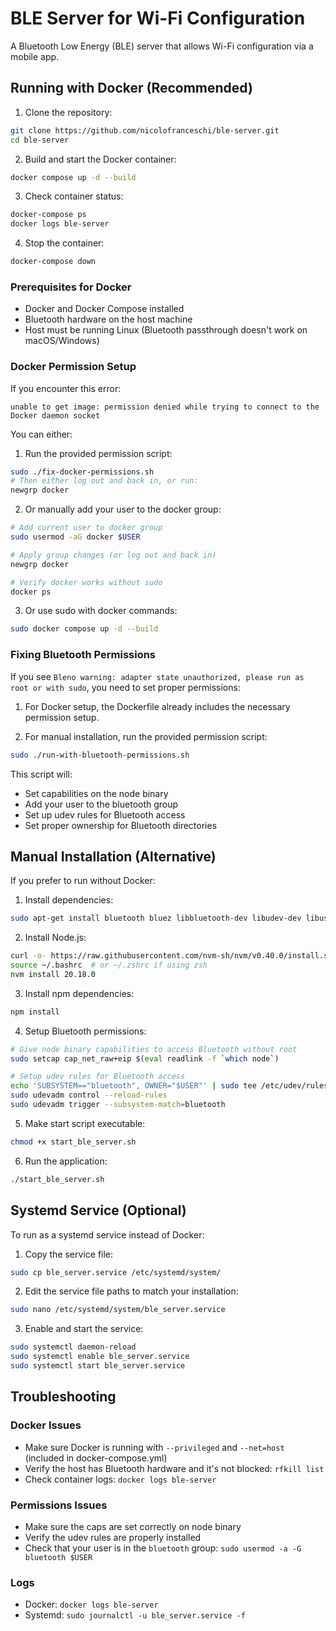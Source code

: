
# BLE Server for Wi-Fi Configuration

A Bluetooth Low Energy (BLE) server that allows Wi-Fi configuration via a mobile app.

## Running with Docker (Recommended)

1. Clone the repository:
```bash
git clone https://github.com/nicolofranceschi/ble-server.git
cd ble-server
```

2. Build and start the Docker container:
```bash
docker compose up -d --build
```

3. Check container status:
```bash
docker-compose ps
docker logs ble-server
```

4. Stop the container:
```bash
docker-compose down
```

### Prerequisites for Docker

- Docker and Docker Compose installed
- Bluetooth hardware on the host machine
- Host must be running Linux (Bluetooth passthrough doesn't work on macOS/Windows)

### Docker Permission Setup

If you encounter this error:
```
unable to get image: permission denied while trying to connect to the Docker daemon socket
```

You can either:

1. Run the provided permission script:
```bash
sudo ./fix-docker-permissions.sh
# Then either log out and back in, or run:
newgrp docker
```

2. Or manually add your user to the docker group:
```bash
# Add current user to docker group
sudo usermod -aG docker $USER

# Apply group changes (or log out and back in)
newgrp docker

# Verify docker works without sudo
docker ps
```

3. Or use sudo with docker commands:
```bash
sudo docker compose up -d --build
```

### Fixing Bluetooth Permissions

If you see `Bleno warning: adapter state unauthorized, please run as root or with sudo`, you need to set proper permissions:

1. For Docker setup, the Dockerfile already includes the necessary permission setup.

2. For manual installation, run the provided permission script:
```bash
sudo ./run-with-bluetooth-permissions.sh
```

This script will:
- Set capabilities on the node binary
- Add your user to the bluetooth group
- Set up udev rules for Bluetooth access
- Set proper ownership for Bluetooth directories

## Manual Installation (Alternative)

If you prefer to run without Docker:

1. Install dependencies:
```bash
sudo apt-get install bluetooth bluez libbluetooth-dev libudev-dev libusb-1.0-0-dev jq network-manager
```

2. Install Node.js:
```bash
curl -o- https://raw.githubusercontent.com/nvm-sh/nvm/v0.40.0/install.sh | bash
source ~/.bashrc  # or ~/.zshrc if using zsh
nvm install 20.18.0
```

3. Install npm dependencies:
```bash
npm install
```

4. Setup Bluetooth permissions:
```bash
# Give node binary capabilities to access Bluetooth without root
sudo setcap cap_net_raw+eip $(eval readlink -f `which node`)

# Setup udev rules for Bluetooth access
echo 'SUBSYSTEM=="bluetooth", OWNER="$USER"' | sudo tee /etc/udev/rules.d/50-bluetooth-user.rules > /dev/null
sudo udevadm control --reload-rules
sudo udevadm trigger --subsystem-match=bluetooth
```

5. Make start script executable:
```bash
chmod +x start_ble_server.sh
```

6. Run the application:
```bash
./start_ble_server.sh
```

## Systemd Service (Optional)

To run as a systemd service instead of Docker:

1. Copy the service file:
```bash
sudo cp ble_server.service /etc/systemd/system/
```

2. Edit the service file paths to match your installation:
```bash
sudo nano /etc/systemd/system/ble_server.service
```

3. Enable and start the service:
```bash
sudo systemctl daemon-reload
sudo systemctl enable ble_server.service
sudo systemctl start ble_server.service
```

## Troubleshooting

### Docker Issues
- Make sure Docker is running with `--privileged` and `--net=host` (included in docker-compose.yml)
- Verify the host has Bluetooth hardware and it's not blocked: `rfkill list`
- Check container logs: `docker logs ble-server`

### Permissions Issues
- Make sure the caps are set correctly on node binary
- Verify the udev rules are properly installed
- Check that your user is in the `bluetooth` group: `sudo usermod -a -G bluetooth $USER`

### Logs
- Docker: `docker logs ble-server`
- Systemd: `sudo journalctl -u ble_server.service -f`


